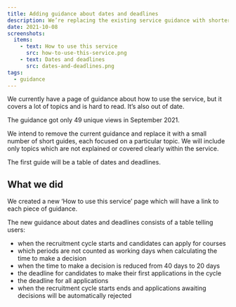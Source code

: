 ```yaml
---
title: Adding guidance about dates and deadlines
description: We’re replacing the existing service guidance with shorter and more focused guides, starting with a table of dates and deadlines
date: 2021-10-08
screenshots:
  items:
    - text: How to use this service
      src: how-to-use-this-service.png
    - text: Dates and deadlines
      src: dates-and-deadlines.png
tags:
  - guidance
---
```


We currently have a page of guidance about how to use the service, but it covers a lot of topics and is hard to read. It’s also out of date.

The guidance got only 49 unique views in September 2021.

We intend to remove the current guidance and replace it with a small number of short guides, each focused on a particular topic. We will include only topics which are not explained or covered clearly within the service.

The first guide will be a table of dates and deadlines.

## What we did

We created a new ‘How to use this service’ page which will have a link to each piece of guidance.

The new guidance about dates and deadlines consists of a table telling users:

- when the recruitment cycle starts and candidates can apply for courses
- which periods are not counted as working days when calculating the time to make a decision
- when the time to make a decision is reduced from 40 days to 20 days
- the deadline for candidates to make their first applications in the cycle
- the deadline for all applications
- when the recruitment cycle starts ends and applications awaiting decisions will be automatically rejected
